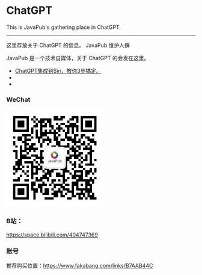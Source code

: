# ChatGPT
This is JavaPub's gathering place in ChatGPT.

---

这里存放关于 ChatGPT 的信息。 JavaPub 维护人撰


JavaPub 是一个技术自媒体，关于 ChatGPT 的会发在这里。


- [ChatGPT集成到Siri，教你3步搞定。](https://www.douyin.com/video/7201771558904319247)
- []()
- []()

### WeChat


<a name="公众号"><img src="68747470733a2f2f747661342e73696e61696d672e636e2f6d773639302f30303746334343386c793168306a7065627a6235316a33303736303736676c772e6a7067.jpeg" alt="公众号"></a>




### B站：

https://space.bilibili.com/404747369


### 账号

推荐购买位置：<https://www.fakabang.com/links/B7AAB44C>
